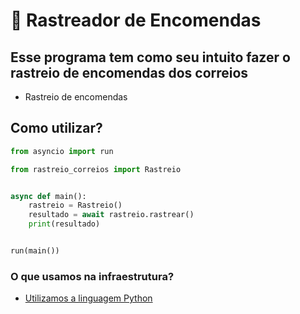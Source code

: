 # 🐍 Rastreador de Encomendas

## Esse programa tem como seu intuito fazer o rastreio de encomendas dos correios

- Rastreio de encomendas

## Como utilizar?

```Python
from asyncio import run

from rastreio_correios import Rastreio


async def main():
    rastreio = Rastreio()
    resultado = await rastreio.rastrear()
    print(resultado)


run(main())
```

### O que usamos na infraestrutura?

- [Utilizamos a linguagem Python](https://www.python.org/)
